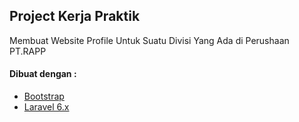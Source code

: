 ## Project Kerja Praktik
Membuat Website Profile Untuk Suatu Divisi Yang Ada di Perushaan PT.RAPP
#### Dibuat dengan :
* [Bootstrap](https://getbootstrap.com/docs/5.0/getting-started/introduction/)
* [Laravel 6.x](https://laravel.com/docs/6.x)
